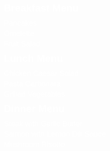 <!DOCTYPE html>
<html lang="en">
<head>
  <meta charset="UTF-8">
  <meta name="viewport" content="width=device-width, initial-scale=1.0">
  <title>Restaurant Menu</title>
  <style>
    body {
      font-family: Calibri, sans-serif;
      margin: 50;
      color: white
    }

    .menu {
      width: 400px;
      height: 550px;
      padding: 20px;
      margin: 20px;
      border: 2px solid #ccc;
      background-size: cover;
      background-position: center;
    }

    .breakfast {
      background-image: url('breakfast 2.jpg');
    }

    .lunch {
      background-image: url('lunch 2.jpg');
    }

    .dinner {
      background-image: url('dinner 3.jpg');
    }

	h2 {
      	font-size: 32px;
      	font-weight: bold;
      	margin-bottom: 15px;
        margin-top: 5px;
    	   }

    ul {
      list-style-type: none;
      padding: 0;
    }

    li {
      margin-bottom: 5px;
      font-size: 24px; 
    }
    ul {
      list-style-type: none;
      padding: 0;
    }

    li {
      margin-bottom: 5px;
    }
  </style>
</head>
<body>
  <div class="menu breakfast">
    <h2>Breakfast Menu</h2>
    <ul>
      <li>Pancakes</li>
      <li>Omelette</li>
      <li>Fruit Salad</li>
    </ul>
  </div>
  <div class="menu lunch">
    <h2>Lunch Menu</h2>
    <ul>
      <li>Chicken Caesar Salad</li>
      <li>Pasta Carbonara</li>
      <li>Grilled Vegetables</li> 
    </ul>
  </div>
  <div class="menu dinner">
    <h2>Dinner Menu</h2>
    <ul>
      <li>Steak with Garlic Butter</li>
      <li>Salmon with Lemon Dill Sauce</li>
      <li>Mushroom Risotto</li>
    </ul>
  </div>
</body>
</html>
